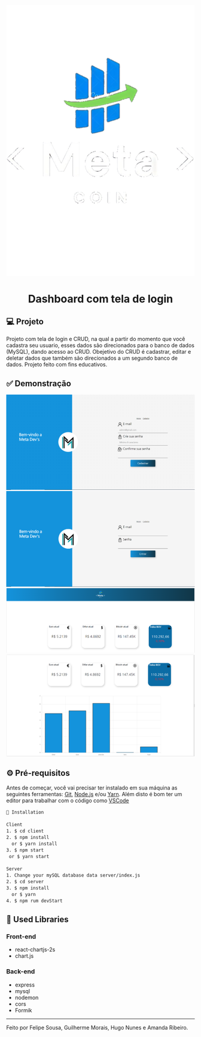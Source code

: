 <h4 align="center" width=10>
  <img src="https://github.com/Lipessousa/Sistema-Login-Dashboard/blob/main/images/meta_coin.png"/>
</h4>

<h1 align="center">
    Dashboard com tela de login
</h1>

## 💻 Projeto

Projeto com tela de login e CRUD, na qual a partir do momento que você cadastra seu usuario, esses dados são direcionados para o banco de dados (MySQL), dando acesso ao CRUD. Obejetivo do CRUD é cadastrar, editar e deletar dados que também são direcionados a um segundo banco de dados. Projeto feito com fins educativos. 

## ✅ Demonstração
<img src="https://github.com/Lipessousa/Sistema-Login-Dashboard/blob/main/images/tela_cadastro.PNG" />
<img src="https://github.com/Lipessousa/Sistema-Login-Dashboard/blob/main/images/tela_login.PNG" />
<img src="https://github.com/Lipessousa/Sistema-Login-Dashboard/blob/main/images/print_header_dashboard.PNG" />
<img src="https://github.com/Lipessousa/Sistema-Login-Dashboard/blob/main/images/dashboard.PNG" />

## ⚙ Pré-requisitos

Antes de começar, você vai precisar ter instalado em sua máquina as seguintes ferramentas:
[Git](https://git-scm.com), [Node.js](https://nodejs.org/en/) e/ou [Yarn](https://yarnpkg.com/). 
Além disto é bom ter um editor para trabalhar com o código como [VSCode](https://code.visualstudio.com/)

```bash
📗 Installation

Client
1. $ cd client
2. $ npm install 
  or $ yarn install
3. $ npm start 
 or $ yarn start

Server
1. Change your mySQL database data server/index.js
2. $ cd server
3. $ npm install 
  or $ yarn
4. $ npm rum devStart
```


## 🚀 Used Libraries
### Front-end
* react-chartjs-2s
* chart.js
### Back-end
* express
* mysql
* nodemon
* cors
* Formik

<hr/>

Feito por Felipe Sousa, Guilherme Morais, Hugo Nunes e Amanda Ribeiro.
